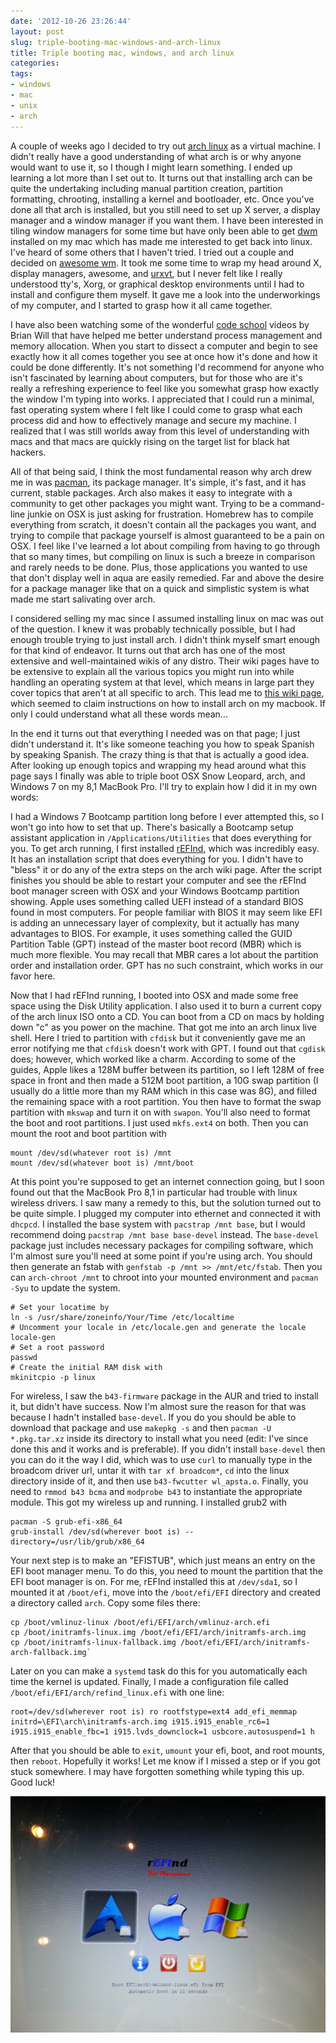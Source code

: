 ```yaml
---
date: '2012-10-26 23:26:44'
layout: post
slug: triple-booting-mac-windows-and-arch-linux
title: Triple booting mac, windows, and arch linux
categories:
tags:
- windows
- mac
- unix
- arch
---
```


A couple of weeks ago I decided to try out [arch linux][arch] as a virtual machine. I didn't really have a good understanding of what arch is or why anyone would want to use it, so I though I might learn something. I ended up learning a lot more than I set out to. It turns out that installing arch can be quite the undertaking including manual partition creation, partition formatting, chrooting, installing a kernel and bootloader, etc. Once you've done all that arch is installed, but you still need to set up X server, a display manager and a window manager if you want them. I have been interested in tiling window managers for some time but have only been able to get [dwm][] installed on my mac which has made me interested to get back into linux. I've heard of some others that I haven't tried. I tried out a couple and decided on [awesome wm][awesome]. It took me some time to wrap my head around X, display managers, awesome, and [urxvt][], but I never felt like I really understood tty's, Xorg, or graphical desktop environments until I had to install and configure them myself. It gave me a look into the underworkings of my computer, and I started to grasp how it all came together.

I have also been watching some of the wonderful [code school][school] videos by Brian Will that have helped me better understand process management and memory allocation. When you start to dissect a computer and begin to see exactly how it all comes together you see at once how it's done and how it could be done differently. It's not something I'd recommend for anyone who isn't fascinated by learning about computers, but for those who are it's really a refreshing experience to feel like you somewhat grasp how exactly the window I'm typing into works. I appreciated that I could run a minimal, fast operating system where I felt like I could come to grasp what each process did and how to effectively manage and secure my machine. I realized that I was still worlds away from this level of understanding with macs and that macs are quickly rising on the target list for black hat hackers.

All of that being said, I think the most fundamental reason why arch drew me in was [pacman][], its package manager. It's simple, it's fast, and it has current, stable packages. Arch also makes it easy to integrate with a community to get other packages you might want. Trying to be a command-line junkie on OSX is just asking for frustration. Homebrew has to compile everything from scratch, it doesn't contain all the packages you want, and trying to compile that package yourself is almost guaranteed to be a pain on OSX. I feel like I've learned a lot about compiling from having to go through that so many times, but compiling on linux is such a breeze in comparison and rarely needs to be done. Plus, those applications you wanted to use that don't display well in aqua are easily remedied. Far and above the desire for a package manager like that on a quick and simplistic system is what made me start salivating over arch.

I considered selling my mac since I assumed installing linux on mac was out of the question. I knew it was probably technically possible, but I had enough trouble trying to just install arch. I didn't think myself smart enough for that kind of endeavor. It turns out that arch has one of the most extensive and well-maintained wikis of any distro. Their wiki pages have to be extensive to explain all the various topics you might run into while handling an operating system at that level, which means in large part they cover topics that aren't at all specific to arch. This lead me to [this wiki page][wiki], which seemed to claim instructions on how to install arch on my macbook. If only I could understand what all these words mean...

In the end it turns out that everything I needed was on that page; I just didn't understand it. It's like someone teaching you how to speak Spanish by speaking Spanish. The crazy thing is that that is actually a good idea. After looking up enough topics and wrapping my head around what this page says I finally was able to triple boot OSX Snow Leopard, arch, and Windows 7 on my 8,1 MacBook Pro. I'll try to explain how I did it in my own words:

I had a Windows 7 Bootcamp partition long before I ever attempted this, so I won't go into how to set that up. There's basically a Bootcamp setup assistant application in `/Applications/Utilities` that does everything for you. To get arch running, I first installed [rEFInd][], which was incredibly easy. It has an installation script that does everything for you. I didn't have to "bless" it or do any of the extra steps on the arch wiki page. After the script finishes you should be able to restart your computer and see the rEFInd boot manager screen with OSX and your Windows Bootcamp partition showing. Apple uses something called UEFI instead of a standard BIOS found in most computers. For people familiar with BIOS it may seem like EFI is adding an unnecessary layer of complexity, but it actually has many advantages to BIOS. For example, it uses something called the GUID Partition Table (GPT) instead of the master boot record (MBR) which is much more flexible. You may recall that MBR cares a lot about the partition order and installation order. GPT has no such constraint, which works in our favor here.

Now that I had rEFInd running, I booted into OSX and made some free space using the Disk Utility application. I also used it to burn a current copy of the arch linux ISO onto a CD. You can boot from a CD on macs by holding down "c" as you power on the machine. That got me into an arch linux live shell. Here I tried to partition with `cfdisk` but it conveniently gave me an error notifying me that `cfdisk` doesn't work with GPT. I found out that `cgdisk` does; however, which worked like a charm. According to some of the guides, Apple likes a 128M buffer between its partition, so I left 128M of free space in front and then made a 512M boot partition, a 10G swap partition (I usually do a little more than my RAM which in this case was 8G), and filled the remaining space with a root partition. You then have to format the swap partition with `mkswap` and turn it on with `swapon`. You'll also need to format the boot and root partitions. I just used `mkfs.ext4` on both. Then you can mount the root and boot partition with

```
mount /dev/sd(whatever root is) /mnt
mount /dev/sd(whatever boot is) /mnt/boot
```

At this point you're supposed to get an internet connection going, but I soon found out that the MacBook Pro 8,1 in particular had trouble with linux wireless drivers. I saw many a remedy to this, but the solution turned out to be quite simple. I plugged my computer into ethernet and connected it with `dhcpcd`. I installed the base system with `pacstrap /mnt base`, but I would recommend doing `pacstrap /mnt base base-devel` instead. The `base-devel` package just includes necessary packages for compiling software, which I'm almost sure you'll need at some point if you're using arch. You should then generate an fstab with `genfstab -p /mnt >> /mnt/etc/fstab`. Then you can `arch-chroot /mnt` to chroot into your mounted environment and `pacman -Syu` to update the system.

```
# Set your locatime by
ln -s /usr/share/zoneinfo/Your/Time /etc/localtime
# Uncomment your locale in /etc/locale.gen and generate the locale
locale-gen
# Set a root password
passwd
# Create the initial RAM disk with
mkinitcpio -p linux
```

For wireless, I saw the `b43-firmware` package in the AUR and tried to install it, but didn't have success. Now I'm almost sure the reason for that was because I hadn't installed `base-devel`. If you do you should be able to download that package and use `makepkg -s` and then `pacman -U *.pkg.tar.xz` inside its directory to install what you need (edit: I've since done this and it works and is preferable). If you didn't install `base-devel` then you can do it the way I did, which was to use `curl` to manually type in the broadcom driver url, untar it with `tar xf broadcom*`, `cd` into the linux directory inside of it, and then use `b43-fwcutter wl_apsta.o`. Finally, you need to `rmmod b43 bcma` and `modprobe b43` to instantiate the appropriate module. This got my wireless up and running. I installed grub2 with

```
pacman -S grub-efi-x86_64
grub-install /dev/sd(wherever boot is) --directory=/usr/lib/grub/x86_64
```

Your next step is to make an "EFISTUB", which just means an entry on the EFI boot manager menu. To do this, you need to mount the partition that the EFI boot manager is on. For me, rEFInd installed this at `/dev/sda1`, so I mounted it at `/boot/efi`, move into the `/boot/efi/EFI` directory and created a directory called `arch`. Copy some files there:

```
cp /boot/vmlinuz-linux /boot/efi/EFI/arch/vmlinuz-arch.efi
cp /boot/initramfs-linux.img /boot/efi/EFI/arch/initramfs-arch.img
cp /boot/initramfs-linux-fallback.img /boot/efi/EFI/arch/initramfs-arch-fallback.img`
```

Later on you can make a `systemd` task do this for you automatically each time the kernel is updated. Finally, I made a configuration file called `/boot/efi/EFI/arch/refind_linux.efi` with one line:

```
root=/dev/sd(wherever root is) ro rootfstype=ext4 add_efi_memmap initrd=\EFI\arch\initramfs-arch.img i915.i915_enable_rc6=1 i915.i915_enable_fbc=1 i915.lvds_downclock=1 usbcore.autosuspend=1 h
```

After that you should be able to `exit`, `umount` your efi, boot, and root mounts, then `reboot`. Hopefully it works! Let me know if I missed a step or if you got stuck somewhere. I may have forgotten something while typing this up. Good luck!

![Triple boot](/images/triple_boot.jpg)

   [arch]: https://www.archlinux.org/
   [dwm]: http://dwm.suckless.org/
   [awesome]: http://awesome.naquadah.org/
   [urxvt]: https://wiki.archlinux.org/index.php/Rxvt-unicode
   [school]: http://www.youtube.com/view_play_list?p=AF8648427BB68706
   [pacman]: https://wiki.archlinux.org/index.php/Pacman
   [wiki]: https://wiki.archlinux.org/index.php/MacBook_Pro_8,1_/_8,2_/_8,3_(2011_Macbook_Pro)
   [rEFInd]: http://www.rodsbooks.com/refind/installing.html
